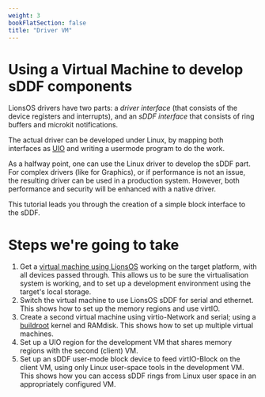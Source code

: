 ```yaml
---
weight: 3
bookFlatSection: false
title: "Driver VM"
---
```


# Using a Virtual Machine to develop sDDF components

LionsOS drivers have two parts: a _driver interface_ (that consists of
the device registers and interrupts), and an _sDDF interface_ that
consists of ring buffers and microkit notifications.

The actual driver can be developed under Linux, by mapping both
interfaces as
[UIO](https://www.kernel.org/doc/html/latest/driver-api/uio-howto.html)
and writing a usermode program to do the work.

As a halfway point, one can use the Linux driver to develop the sDDF
part.  For complex drivers (like for Graphics), or if performance is
not an issue, the resulting driver can be used in a production system.
However, both performance and security will be enhanced with a native
driver.

This tutorial leads you through the creation of a simple block interface to
the sDDF.

# Steps we're going to take

1. Get a [virtual machine using LionsOS](driver_vm) working on the target platform,
   with all devices passed through.  This allows us to be sure the
   virtualisation system is working, and to set up a development
   environment using the target's local storage.
2. Switch the virtual machine to use LionsOS sDDF for serial and
   ethernet.  This shows how to set up the memory regions and use
   virtIO.
3. Create a second virtual machine using virtio-Network and serial;
   using a [buildroot](https://buildroot.org/) kernel and RAMdisk.
   This shows how to set up multiple virtual machines.
4. Set up a UIO region for the development VM that shares memory
   regions with the second (client) VM.
5. Set up an sDDF user-mode block device to feed virtIO-Block on the
   client VM, using only Linux user-space tools in the development VM.
   This shows how you can access sDDF rings from Linux user space in
   an appropriately configured VM.
